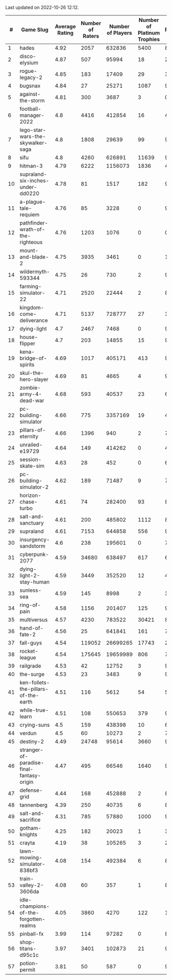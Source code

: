 Last updated on 2022-10-26 12:12.


|#|Game Slug|Average Rating|Number of Raters|Number of Players|Number of Platinum Trophies|Max Rarity (%)|
|---|---|---|---|---|---|---|
|1|hades|4.92|2057|632836|5400|89|
|2|disco-elysium|4.87|507|95994|18|28|
|3|rogue-legacy-2|4.85|183|17409|29|36|
|4|bugsnax|4.84|27|25271|1087|97|
|5|against-the-storm|4.81|300|3687|3|0.9|
|6|football-manager-2022|4.8|4416|412854|16|48|
|7|lego-star-wars-the-skywalker-saga|4.8|1808|29639|99|98|
|8|sifu|4.8|4260|626891|11639|96|
|9|hitman-3|4.79|6222|1156073|1836|48|
|10|supraland-six-inches-under-dd0220|4.78|81|1517|182|99|
|11|a-plague-tale-requiem|4.76|85|3228|0|90|
|12|pathfinder-wrath-of-the-righteous|4.76|1203|1076|0|0.1|
|13|mount-and-blade-2|4.75|3935|3461|0|16|
|14|wildermyth-593344|4.75|26|730|2|91|
|15|farming-simulator-22|4.71|2520|22444|2|82|
|16|kingdom-come-deliverance|4.71|5137|728777|27|30|
|17|dying-light|4.7|2467|7468|0|96|
|18|house-flipper|4.7|203|14855|15|93|
|19|kena-bridge-of-spirits|4.69|1017|405171|413|94|
|20|skul-the-hero-slayer|4.69|81|4665|4|96|
|21|zombie-army-4-dead-war|4.68|593|40537|23|66|
|22|pc-building-simulator|4.66|775|3357169|19|47|
|23|pillars-of-eternity|4.66|1396|940|2|79|
|24|unrailed-e19729|4.64|149|414262|0|40|
|25|session-skate-sim|4.63|28|452|0|6|
|26|pc-building-simulator-2|4.62|189|71487|9|74|
|27|horizon-chase-turbo|4.61|74|282400|93|83|
|28|salt-and-sanctuary|4.61|200|485802|1112|83|
|29|supraland|4.61|7153|644858|556|99|
|30|insurgency-sandstorm|4.6|238|195601|0|7|
|31|cyberpunk-2077|4.59|34680|638497|617|61|
|32|dying-light-2-stay-human|4.59|3449|352520|12|48|
|33|sunless-sea|4.59|145|8998|2|37|
|34|ring-of-pain|4.58|1156|201407|125|97|
|35|multiversus|4.57|4230|783522|30421|80|
|36|hand-of-fate-2|4.56|25|641841|161|72|
|37|fall-guys|4.54|119052|26699265|17743|2|
|38|rocket-league|4.54|175645|19659989|806|75|
|39|railgrade|4.53|42|12752|3|98|
|40|the-surge|4.53|23|3483|9|94|
|41|ken-follets-the-pillars-of-the-earth|4.51|116|5612|54|54|
|42|while-true-learn|4.51|108|550653|379|93|
|43|crying-suns|4.5|159|438398|10|65|
|44|verdun|4.5|60|10273|2|70|
|45|destiny-2|4.49|24748|95614|3660|96|
|46|stranger-of-paradise-final-fantasy-origin|4.47|495|66546|1640|98|
|47|defense-grid|4.44|168|452888|2|80|
|48|tannenberg|4.39|250|40735|6|82|
|49|salt-and-sacrifice|4.31|785|57880|1000|91|
|50|gotham-knights|4.25|182|20023|1|34|
|51|crayta|4.19|38|105265|3|23|
|52|lawn-mowing-simulator-838bf3|4.08|154|492384|6|89|
|53|train-valley-2-3606da|4.08|60|357|1|88|
|54|idle-champions-of-the-forgotten-realms|4.05|3860|4270|122|15|
|55|pinball-fx|3.99|114|97282|0|85|
|56|shop-titans-d95c1c|3.97|3401|102873|21|98|
|57|potion-permit|3.81|50|587|0|97|
